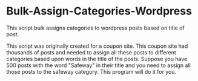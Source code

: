 # Bulk-Assign-Categories-Wordpress
This script bulk assigns categories to wordpress posts based on title of post.

This script was originally created for a coupon site. This coupon site had thousands of posts and needed to assign all these posts to different categories based upon words in the title of the posts. Suppose you have 500 posts with the word "Safeway" in their title and you need to assign all those posts to the safeway category. This program will do it for you.
